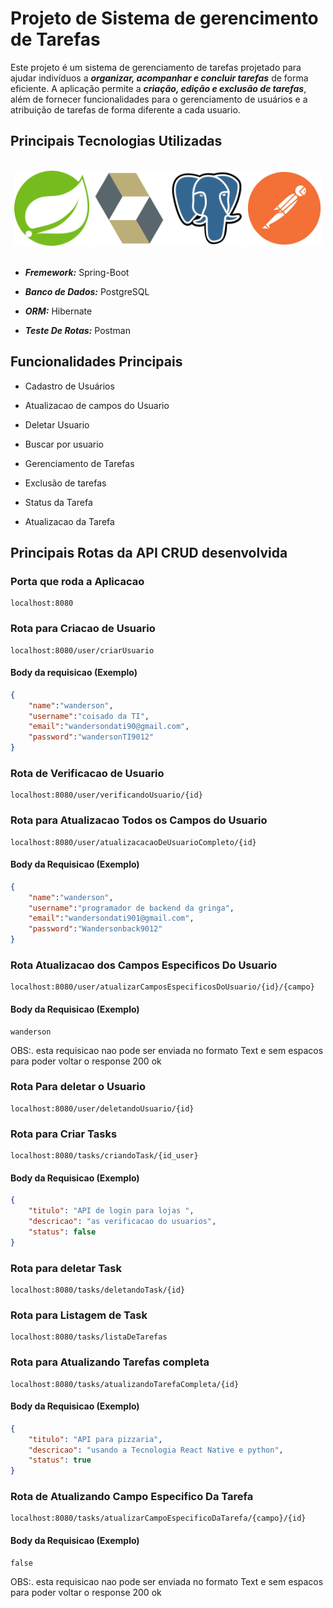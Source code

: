 # Projeto de Sistema de gerencimento de Tarefas 

Este projeto é um sistema de gerenciamento de tarefas projetado para ajudar indivíduos a ***organizar, acompanhar e concluir tarefas*** de forma eficiente. A aplicação permite a ***criação, edição e exclusão de tarefas***, além de fornecer funcionalidades para o gerenciamento de usuários e a atribuição de tarefas de forma diferente a cada usuario.

## Principais Tecnologias Utilizadas

<br>

<div style="display: inline_block" align="center">

<img  alt="Spring" width="120" src="https://raw.githubusercontent.com/devicons/devicon/master/icons/spring/spring-original.svg">
<img  alt="hibernate" width="120" src="https://raw.githubusercontent.com/devicons/devicon/master/icons/hibernate/hibernate-original.svg
">
<img  alt="PostgreSQL" width="120" src="https://raw.githubusercontent.com/devicons/devicon/master/icons/postgresql/postgresql-original.svg">
<img  alt="Postman" width="120" src="https://raw.githubusercontent.com/devicons/devicon/master/icons/postman/postman-original.svg">

</div>

<br>

- ***Fremework:*** Spring-Boot 

- ***Banco de Dados:*** PostgreSQL 

- ***ORM:*** Hibernate

- ***Teste De Rotas:*** Postman 

## Funcionalidades Principais

- Cadastro de Usuários

- Atualizacao de campos do Usuario

- Deletar Usuario 

- Buscar por usuario 

- Gerenciamento de Tarefas

- Exclusão de tarefas 

- Status da Tarefa 

- Atualizacao da Tarefa

## Principais Rotas da API CRUD desenvolvida 

### Porta que roda a Aplicacao 

```
localhost:8080
```

### Rota para Criacao de Usuario 
```
localhost:8080/user/criarUsuario
```

#### Body da requisicao (Exemplo)
```Json
{
    "name":"wanderson",
    "username":"coisado da TI",
    "email":"wandersondati90@gmail.com",
    "password":"wandersonTI9012"
}
```

### Rota de Verificacao de Usuario 

```
localhost:8080/user/verificandoUsuario/{id}
```

### Rota para Atualizacao Todos os Campos do Usuario 

```
localhost:8080/user/atualizacacaoDeUsuarioCompleto/{id}
```

#### Body da Requisicao (Exemplo)

```Json
{
    "name":"wanderson",
    "username":"programador de backend da gringa",
    "email":"wandersondati901@gmail.com",
    "password":"Wandersonback9012"
}
```

### Rota Atualizacao dos Campos Especificos Do Usuario

```
localhost:8080/user/atualizarCamposEspecificosDoUsuario/{id}/{campo}
```

#### Body da Requisicao (Exemplo)
```Text
wanderson
```

OBS:. esta requisicao nao pode ser enviada no formato Text e sem espacos para poder voltar o response 200 ok 

### Rota Para deletar o Usuario

```
localhost:8080/user/deletandoUsuario/{id}
```

### Rota para Criar Tasks 

```
localhost:8080/tasks/criandoTask/{id_user}
```

#### Body da Requisicao (Exemplo)

```json
{
    "titulo": "API de login para lojas ",
    "descricao": "as verificacao do usuarios",
    "status": false
}
```

### Rota para deletar Task 

```
localhost:8080/tasks/deletandoTask/{id}
```

### Rota para Listagem de Task 

``` 
localhost:8080/tasks/listaDeTarefas
```

### Rota para Atualizando Tarefas completa

```
localhost:8080/tasks/atualizandoTarefaCompleta/{id}
```

#### Body da Requisicao (Exemplo)

```Json
{
    "titulo": "API para pizzaria",
    "descricao": "usando a Tecnologia React Native e python",
    "status": true
}
```

### Rota de Atualizando Campo Especifico Da Tarefa

```
localhost:8080/tasks/atualizarCampoEspecificoDaTarefa/{campo}/{id}
```

#### Body da Requisicao (Exemplo)

```
false
```

OBS:. esta requisicao nao pode ser enviada no formato Text e sem espacos para poder voltar o response 200 ok 
